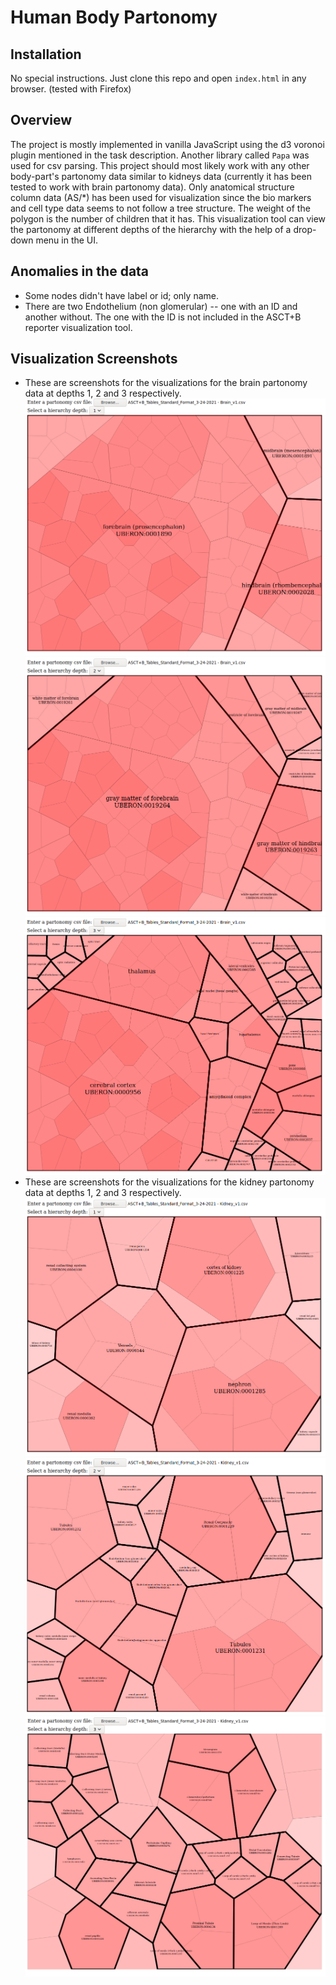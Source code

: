 # Human Body Partonomy

## Installation
No special instructions. Just clone this repo and open ```index.html``` in any
browser. (tested with Firefox)

## Overview
The project is mostly implemented in vanilla JavaScript using the d3 voronoi
 plugin mentioned in the task description. Another library called ```Papa``` was
 used for csv parsing. This project should most likely work with any other
  body-part's partonomy data similar to kidneys data (currently it has been
tested to work with brain partonomy data). Only anatomical structure column data
 (AS/*) has been used for visualization since the bio markers and cell type data
    seems to not follow a tree structure. The weight of the polygon is the
     number of children that it has. This visualization tool can view the
      partonomy at different depths of the hierarchy with the help of a 
drop-down menu in the UI. 


## Anomalies in the data
- Some nodes didn't have label or id; only name.
- There are two Endothelium (non glomerular) -- one with an ID and another 
without. The one with the ID is not included in the ASCT+B reporter 
visualization tool.

## Visualization Screenshots

- These are screenshots for the visualizations for the brain partonomy data at
 depths 1, 2 and 3 respectively.
 ![Brain partonomy visualization at depth 1](screenshots/brain-partonomy-depth1.png)
 ![Brain partonomy visualization at depth 2](screenshots/brain-partonomy-depth2.png)
 ![Brain partonomy visualization at depth 3](screenshots/brain-partonomy-depth3.png)
- These are screenshots for the visualizations for the kidney partonomy data at
 depths 1, 2 and 3 respectively.
 ![Kidney partonomy visualization at depth 1](screenshots/kidney-partonomy-depth1.png)
 ![Kidney partonomy visualization at depth 2](screenshots/kidney-partonomy-depth2.png)
 ![Kidney partonomy visualization at depth 3](screenshots/kidney-partonomy-depth3.png)

